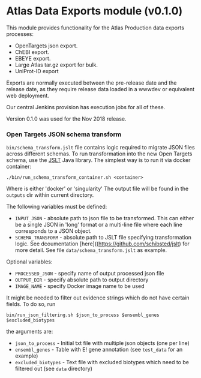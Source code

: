 # Atlas Data Exports module (v0.1.0)

This module provides functionality for the Atlas Production data exports processes:

- OpenTargets json export.
- ChEBI export.
- EBEYE export.
- Large Atlas tar.gz export for bulk.
- UniProt-ID export

Exports are normally executed between the pre-release date and the release date,
as they require release data loaded in a wwwdev or equivalent web deployment.

Our central Jenkins provision has execution jobs for all of these.

Version 0.1.0 was used for the Nov 2018 release.

### Open Targets JSON schema transform

`bin/schema_transform.jslt` file contains logic required to migrate JSON files across different schemas. To run transformation into the new Open Targets schema, use the [JSLT](https://github.com/schibsted/jslt) Java library. The simplest way is to run it via docker container: 

```
./bin/run_schema_transform_container.sh <container>
```
Where <container> is either 'docker' or 'singularity'
The output file will be found in the `outputs` dir within current directory. 

The following variables must be defined: 

- `INPUT_JSON` - absolute path to json file to be transformed. This can either be a single JSON in 'long' format or a multi-line file where each line corresponds to a JSON object. 
- `SCHEMA_TRANSFORM` - absolute path to JSLT file specifying transformation logic. See dcoumentation [here]((https://github.com/schibsted/jslt) for more detail. See file `data/schema_transform.jslt` as example. 

Optional variables: 
- `PROCESSED_JSON` - specify name of output processed json file
- `OUTPUT_DIR` - specify absolute path to output directory
- `IMAGE_NAME` - specify Docker image name to be used

It might be needed to filter out evidence strings which do not have certain fields. To do so, run 
```
bin/run_json_filtering.sh $json_to_process $ensembl_genes $excluded_biotypes
```
the arguments are: 
- `json_to_process` - Initial txt file with multiple json objects (one per line)
- `ensembl_genes` - Table with E! gene annotation (see `test_data` for an example)
- `excluded_biotypes` - Text file with excluded biotypes which need to be filtered out (see `data` directory)


